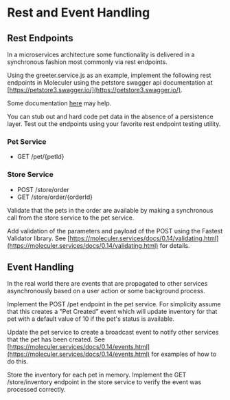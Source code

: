# Rest and Event Handling

## Rest Endpoints
In a microservices architecture some functionality is delivered in a synchronous fashion most commonly via rest endpoints.

Using the greeter.service.js as an example, implement the following rest endpoints in Moleculer using the petstore swagger api
documentation at [https://petstore3.swagger.io/](https://petstore3.swagger.io/).

Some documentation [here](https://moleculer.services/docs/0.14/moleculer-web.html) may help.

You can stub out and hard code pet data in the absence of a persistence layer. Test out the endpoints using your favorite rest
endpoint testing utility.

### Pet Service
- GET /pet/{petId}

### Store Service
- POST /store/order
- GET /store/order/{orderId}

Validate that the pets in the order are available by making a synchronous call from the store service to the pet service.

Add validation of the parameters and payload of the POST using the Fastest Validator library.
See [https://moleculer.services/docs/0.14/validating.html](https://moleculer.services/docs/0.14/validating.html) for details.

## Event Handling
In the real world there are events that are propagated to other services asynchronously based on a user action or some background process.

Implement the POST /pet endpoint in the pet service. For simplicity assume that this creates a "Pet Created" event which will update
inventory for that pet with a default value of 10 if the pet's status is available.

Update the pet service to create a broadcast event to notify other services that the pet has been created.
See [https://moleculer.services/docs/0.14/events.html](https://moleculer.services/docs/0.14/events.html) for examples of how to do this.

Store the inventory for each pet in memory. Implement the GET /store/inventory endpoint in the store service to verify the event was
processed correctly.
